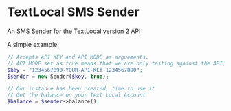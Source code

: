# TextLocal SMS Sender
An SMS Sender for the TextLocal version 2 API

A simple example:

```php
// Accepts API KEY and API MODE as arguements. 
// API MODE set as true means that we are only testing against the API, not making full requests
$key = "1234567890-YOUR-API-KEY-1234567890";
$sender = new Sender($key, true);

// Our instance has been created, time to use it
// Get the balance on your Text Local Account
$balance = $sender->balance();
```
